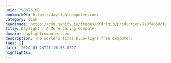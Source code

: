 ```yaml
---
uuid: 790676190
bookmarkOf: https://daylightcomputer.com/
category: link
headImage: https://cdn.sanity.io/images/dfdrtmi3/production/7e3f4b5dcfa15652f3d4f7433a6b1a80da8af395-1200x630.jpg?rect=0,2,1200,627&w=1200&h=627&fit=crop&auto=format
title: Daylight | A More Caring Computer
domain: daylightcomputer.com
description: The world’s first blue-light free computer.
tags: []
date: '2024-05-24T21:15:53.872Z'
highlights:
---
```




